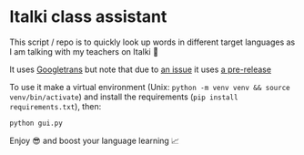 # Italki class assistant

This script / repo is to quickly look up words in different target languages as I am talking with my teachers on Italki 💪

It uses [Googletrans](https://py-googletrans.readthedocs.io/en/latest/) but note that due to [an issue](https://github.com/ssut/py-googletrans/issues/383) it uses [a pre-release](https://pypi.org/project/googletrans/3.1.0a0/)

To use it make a virtual environment (Unix: `python -m venv venv && source venv/bin/activate`) and install the requirements (`pip install requirements.txt`), then:

```
python gui.py
```

Enjoy 😎 and boost your language learning 📈
